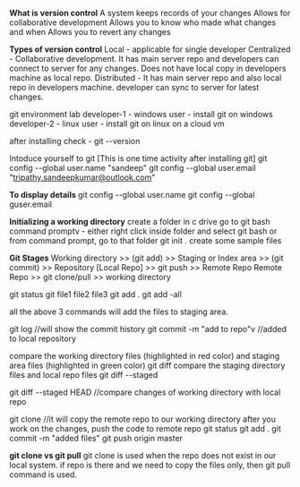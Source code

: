 **What is version control**
  A system keeps records of your changes
  Allows for collaborative development
  Allows you to know who made what changes and when
  Allows you to revert any changes

**Types of version control**
  Local - applicable for single developer
  Centralized - Collaborative development. It has main server repo and developers can connect to server for any changes. Does not have local copy in developers machine as local repo.
  Distributed - It has main server repo and also local repo in developers machine. developer can sync to server for latest changes.

git environment lab
  developer-1 - windows user - install git on windows
  developer-2 - linux user - install git on linux on a cloud vm

  after installing check - git --version

Intoduce yourself to git [This is one time activity after installing git]
git config --global user.name "sandeep"
git config --global user.email "tripathy.sandeepkumar@outlook.com"

**To display details**
git config --global user.name
git config --global guser.email

**Initializing a working directory**
create a folder in c drive
go to git bash command promptv - either right click inside folder and select git bash or from command prompt, go to that folder
  git init .
create some sample files


**Git Stages**
Working directory >> (git add) >> Staging or Index area >> (git commit) >> Repository [Local Repo] >> git push >> Remote Repo
Remote Repo >> git clone/pull >> working directory

git status
git file1 file2 file3
git add .
git add -all

all the above 3 commands will add the files to staging area.

git log //will show the commit history
git commit -m "add to repo"v //added to local repository

compare the working directory files (highlighted in red color) and staging area files (highlighted in green color)
git diff
compare the staging directory files and local repo files
git diff --staged

git diff --staged HEAD //compare changes of working directory with local repo

git clone <repo url> //it will copy the remote repo to our working directory
after you work on the changes, push the code to remote repo
git status
git add .
git commit -m "added files"
git push origin master

**git clone vs git pull**
git clone is used when the repo does not exist in our local system.
if repo is there and we need to copy the files only, then git pull command is used.





